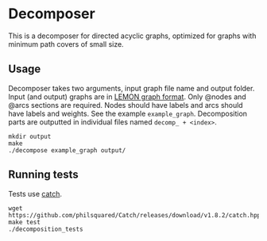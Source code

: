 # Decomposer

This is a decomposer for directed acyclic graphs, optimized for graphs with minimum path covers of small size.

## Usage

Decomposer takes two arguments, input graph file name and output folder. Input (and output) graphs are in [LEMON graph format](http://lemon.cs.elte.hu/pub/tutorial/a00018.html). Only @nodes and @arcs sections are required. Nodes should have labels and arcs should have labels and weights. See the example `example_graph`. Decomposition parts are outputted in individual files named `decomp_ + <index>`.

```
mkdir output
make
./decompose example_graph output/
```

## Running tests

Tests use [catch](https://github.com/philsquared/Catch).  

```
wget https://github.com/philsquared/Catch/releases/download/v1.8.2/catch.hpp
make test
./decomposition_tests
```